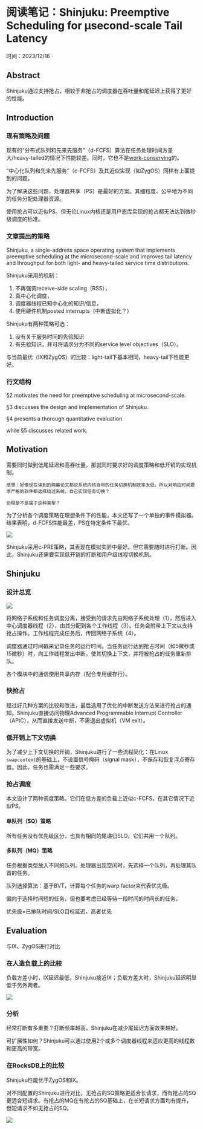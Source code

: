 ﻿# 阅读笔记：Shinjuku: Preemptive Scheduling for µsecond-scale Tail Latency

时间：2023/12/16

## Abstract

Shinjuku通过支持抢占，相较于非抢占的调度器在吞吐量和尾延迟上获得了更好的性能。

##  Introduction

### 现有策略及问题

现有的“分布式队列和先来先服务”（d-FCFS）算法在任务处理时间方差大/heavy-tailed的情况下性能较差。同时，它也不是[work-conserving](./阅读笔记：Approximate%20Optimal%20Scheduling.md)的。

“中心化队列和先来先服务”（c-FCFS）及其近似实现（如ZygOS）同样有上面提到的问题。

为了解决这些问题，处理器共享（PS）是最好的方案。其细粒度、公平地为不同的任务分配处理器资源。

使用抢占可以近似PS。但无论Linux内核还是用户态库实现的抢占都无法达到微秒级调度的标准。

### 文章提出的策略

Shinjuku, a single-address space operating system that implements preemptive scheduling at the microsecond-scale and improves tail latency and throughput for both light- and heavy-tailed service time distributions.

Shinjuku采用的机制：
1. 不再强调receive-side scaling（RSS），
2. 真中心化调度，
3. 调度器线程已知中心化的知识/信息，
4. 使用硬件机制posted interrupts（中断虚拟化？）

Shinjuku有两种策略可选：
1. 没有关于服务时间的先验知识
2. 有先验知识，并可将请求分为不同的service level objectives（SLO）。

与当前最优（IX和ZygOS）的比较：light-tail下基本相同，heavy-tail下性能更好。

### 行文结构

§2 motivates the need for preemptive scheduling at microsecond-scale.

§3 discusses the design and implementation of Shinjuku.

§4 presents a thorough quantitative evaluation

while §5 discusses related work.

## Motivation

需要同时做到低尾延迟和高吞吐量，那就同时要求好的调度策略和低开销的实现机制。

    感想：好像现在读到的两篇论文都说系统内核自带的任务切换机制效率太低，所以对响应时间要求严格的软件都选择绕过系统，自己实现任务切换？

    协程是不是属于这种类型？

为了分析各个调度策略在理想条件下的性能，本文还写了一个单独的事件模拟器。结果表明，d-FCFS性能最差，PS在特定条件下最优。

![](../图片/Shinjuku_Fig1~2.png)

Shinjuku采用c-PRE策略，其表现在模拟实验中最好。但它需要随时进行打断。因此，Shinjuku还需要实现低开销的打断和用户级线程切换机制。

## Shinjuku

### 设计总览

![](../图片/Shinjuku_Fig3.png)

将网络子系统和任务调度分离，接受到的请求先由网络子系统处理（1），然后进入中心调度器线程（2），由其分配到各个工作线程（3）。任务会附带上下文以支持抢占操作。工作线程完成任务后，传回网络子系统（4）。

调度器通过时间戳来记录任务的运行时间。当任务运行达到抢占时间（如5微秒或15微秒）时，向工作线程发出中断，使其切换上下文，并将被抢占的任务重新排队。

各个模块中的通信使用共享内存（配合专用缓存行）。

### 快抢占

经过好几种方案的比较和改进，最后选用了优化的中断发送方法来进行抢占的通知。Shinjuku直接访问物理Advanced Programmable Interrupt Controller（APIC），从而直接发送中断，不需退出虚拟机（VM exit）。

### 低开销上下文切换

为了减少上下文切换的开销，Shinjuku进行了一些流程简化：在Linux `swapcontext`的基础上，不设置信号掩码（signal mask），不保存和恢复浮点寄存器。因此，任务也需满足一些要求。

### 抢占调度

本文设计了两种调度策略。它们在低方差的负载上近似c-FCFS，在其它情况下近似PS。

#### 单队列（SQ）策略

所有任务没有优先级区分，也具有相同的尾递归SLO。它们共用一个队列。

#### 多队列（MQ）策略

任务根据类型放入不同的队列。处理器出现空闲时，先选择一个队列，再处理其队首的任务。

队列选择算法：基于BVT，计算每个任务的warp factor来代表优先级。

偏向于选择时间短的任务，但也要考虑已经等待一段时间的时间长的任务。

优先级=已排队时间/SLO目标延迟，高者优先

## Evaluation

与IX、ZygOS进行对比

### 在人造负载上的比较

负载方差小时，IX延迟最低，Shinjuku接近IX；负载方差大时，Shinjuku延迟明显低于另外两者。

![](../图片/Shinjuku_Fig5.png)

### 分析

经常打断有多重要？打断频率越高，Shinjuku在减少尾延迟方面效果越好。

可扩展性如何？Shinjuku可以通过使用2个或多个调度器线程来适应更高的线程数和更高的带宽。

### 在RocksDB上的比较

Shinjuku性能优于ZygOS和IX。

对不同配置的Shinjuku进行对比，无抢占的SQ策略更适合长请求，而有抢占的SQ更适合短请求。有抢占的MQ在有抢占的SQ基础上，在长短请求方面均有提升，但短请求不如无抢占的SQ。

![](../图片/Shinjuku_Fig8.png)

